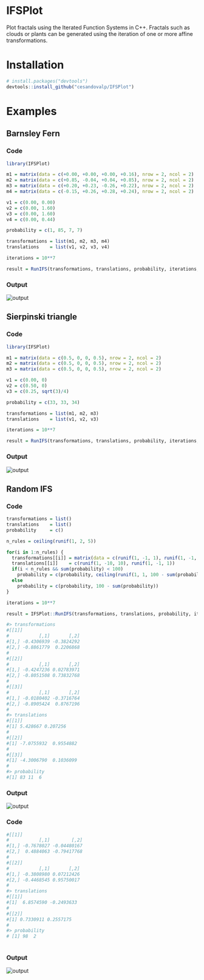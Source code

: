# IFSPlot

Plot fractals using the Iterated Function Systems in C++.
Fractals such as clouds or plants can be generated using the iteration of one or more affine transformations.

# Installation

```R
# install.packages("devtools")
devtools::install_github("cesandovalp/IFSPlot")
```

# Examples

## Barnsley Fern
### Code

```R
library(IFSPlot)

m1 = matrix(data = c(+0.00, +0.00, +0.00, +0.16), nrow = 2, ncol = 2)
m2 = matrix(data = c(+0.85, -0.04, +0.04, +0.85), nrow = 2, ncol = 2)
m3 = matrix(data = c(+0.20, +0.23, -0.26, +0.22), nrow = 2, ncol = 2)
m4 = matrix(data = c(-0.15, +0.26, +0.28, +0.24), nrow = 2, ncol = 2)

v1 = c(0.00, 0.00)
v2 = c(0.00, 1.60)
v3 = c(0.00, 1.60)
v4 = c(0.00, 0.44)

probability = c(1, 85, 7, 7)

transformations = list(m1, m2, m3, m4)
translations    = list(v1, v2, v3, v4)

iterations = 10**7

result = RunIFS(transformations, translations, probability, iterations, 600, 1200)
```
### Output

![output](docs/fern.png)

## Sierpinski triangle
### Code

```R
library(IFSPlot)

m1 = matrix(data = c(0.5, 0, 0, 0.5), nrow = 2, ncol = 2)
m2 = matrix(data = c(0.5, 0, 0, 0.5), nrow = 2, ncol = 2)
m3 = matrix(data = c(0.5, 0, 0, 0.5), nrow = 2, ncol = 2)

v1 = c(0.00, 0)
v2 = c(0.50, 0)
v3 = c(0.25, sqrt(3)/4)

probability = c(33, 33, 34)

transformations = list(m1, m2, m3)
translations    = list(v1, v2, v3)

iterations = 10**7

result = RunIFS(transformations, translations, probability, iterations, 600, 600)

```
### Output

![output](docs/sierpinski.png)

## Random IFS
### Code

```R
transformations = list()
translations    = list()
probability     = c()

n_rules = ceiling(runif(1, 2, 5))

for(i in 1:n_rules) {
  transformations[[i]] = matrix(data = c(runif(1, -1, 1), runif(1, -1, 1), runif(1, -1, 1), runif(1, -1, 1)), nrow = 2, ncol = 2)
  translations[[i]]    = c(runif(1, -10, 10), runif(1, -1, 1))
  if(i < n_rules && sum(probability) < 100)
    probability = c(probability, ceiling(runif(1, 1, 100 - sum(probability))))
  else
    probability = c(probability, 100 - sum(probability))
}

iterations = 10**7

result = IFSPlot::RunIFS(transformations, translations, probability, iterations, 600, 600)

#> transformations
#[[1]]
#           [,1]       [,2]
#[1,] -0.4306939 -0.3824292
#[2,] -0.8861779  0.2206868
#
#[[2]]
#           [,1]       [,2]
#[1,] -0.4247236 0.02783971
#[2,] -0.8051508 0.73832768
#
#[[3]]
#           [,1]       [,2]
#[1,] -0.0180402 -0.3716764
#[2,] -0.8905424  0.8767196
#
#> translations
#[[1]]
#[1] 5.428667 0.207256
#
#[[2]]
#[1] -7.0755932  0.9554882
#
#[[3]]
#[1] -4.3006790  0.1036099
#
#> probability
#[1] 83 11  6

```

### Output

![output](docs/random.png)

### Code

```R
#[[1]]
#           [,1]        [,2]
#[1,] -0.7678027 -0.04480167
#[2,]  0.4884063 -0.79417768
#
#[[2]]
#           [,1]       [,2]
#[1,] -0.3808980 0.07212426
#[2,] -0.4468545 0.95750017
#
#> translations
#[[1]]
#[1]  6.8574590 -0.2493633
#
#[[2]]
#[1] 0.7330911 0.2557175
#
#> probability
# [1] 98  2
 
 ```
 
### Output

![output](docs/random2.png)
